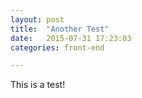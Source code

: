 ```yaml
---
layout: post
title:  "Another Test"
date:   2015-07-31 17:23:03
categories: front-end

---
```


This is a test!
